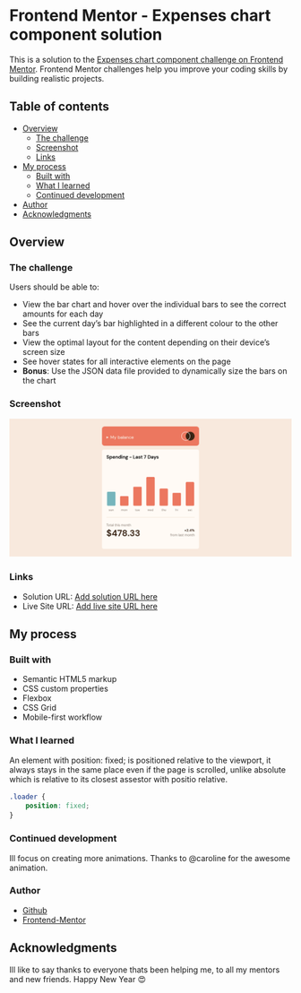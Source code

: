 # Frontend Mentor - Expenses chart component solution

This is a solution to the [Expenses chart component challenge on Frontend Mentor](https://www.frontendmentor.io/challenges/expenses-chart-component-e7yJBUdjwt). Frontend Mentor challenges help you improve your coding skills by building realistic projects. 

## Table of contents

- [Overview](#overview)
  - [The challenge](#the-challenge)
  - [Screenshot](#screenshot)
  - [Links](#links)
- [My process](#my-process)
  - [Built with](#built-with)
  - [What I learned](#what-i-learned)
  - [Continued development](#continued-development)
- [Author](#author)
- [Acknowledgments](#acknowledgments)

## Overview

### The challenge

Users should be able to:

- View the bar chart and hover over the individual bars to see the correct amounts for each day
- See the current day’s bar highlighted in a different colour to the other bars
- View the optimal layout for the content depending on their device’s screen size
- See hover states for all interactive elements on the page
- **Bonus**: Use the JSON data file provided to dynamically size the bars on the chart

### Screenshot

![](./images/Screenshot%202022-12-25%20at%2012-48-04%20Frontend%20Mentor%20Expenses%20chart%20component.png)


### Links

- Solution URL: [Add solution URL here](https://your-solution-url.com)
- Live Site URL: [Add live site URL here](https://your-live-site-url.com)

## My process

### Built with

- Semantic HTML5 markup
- CSS custom properties
- Flexbox
- CSS Grid
- Mobile-first workflow

### What I learned

An element with position: fixed; is positioned relative to the viewport, it always stays in the same place even if the page is scrolled, unlike absolute which is relative to its closest assestor with positio relative.


```css
.loader {
    position: fixed;
}
```

### Continued development

Ill focus on creating more animations. Thanks to @caroline for the awesome animation.


### Author

- [Github](https://github.com/ikennarichard)
- [Frontend-Mentor](https://www.frontendmentor.io/ikennarichard)

## Acknowledgments

Ill like to say thanks to everyone thats been helping me, to all my mentors and new friends. Happy New Year 😍
